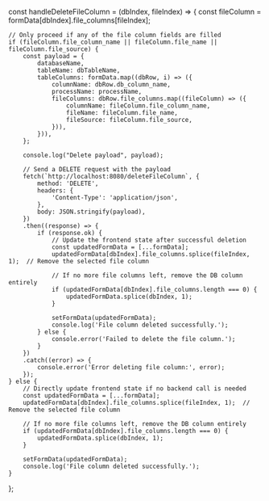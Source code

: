 const handleDeleteFileColumn = (dbIndex, fileIndex) => {
    const fileColumn = formData[dbIndex].file_columns[fileIndex];

    // Only proceed if any of the file column fields are filled
    if (fileColumn.file_column_name || fileColumn.file_name || fileColumn.file_source) {
        const payload = {
            databaseName,
            tableName: dbTableName,
            tableColumns: formData.map((dbRow, i) => ({
                columnName: dbRow.db_column_name,
                processName: processName,
                fileColumns: dbRow.file_columns.map((fileColumn) => ({
                    columnName: fileColumn.file_column_name,
                    fileName: fileColumn.file_name,
                    fileSource: fileColumn.file_source,
                })),
            })),
        };

        console.log("Delete payload", payload);

        // Send a DELETE request with the payload
        fetch(`http://localhost:8080/deleteFileColumn`, {
            method: 'DELETE',
            headers: {
                'Content-Type': 'application/json',
            },
            body: JSON.stringify(payload),
        })
        .then((response) => {
            if (response.ok) {
                // Update the frontend state after successful deletion
                const updatedFormData = [...formData];
                updatedFormData[dbIndex].file_columns.splice(fileIndex, 1);  // Remove the selected file column

                // If no more file columns left, remove the DB column entirely
                if (updatedFormData[dbIndex].file_columns.length === 0) {
                    updatedFormData.splice(dbIndex, 1);
                }

                setFormData(updatedFormData);
                console.log('File column deleted successfully.');
            } else {
                console.error('Failed to delete the file column.');
            }
        })
        .catch((error) => {
            console.error('Error deleting file column:', error);
        });
    } else {
        // Directly update frontend state if no backend call is needed
        const updatedFormData = [...formData];
        updatedFormData[dbIndex].file_columns.splice(fileIndex, 1);  // Remove the selected file column

        // If no more file columns left, remove the DB column entirely
        if (updatedFormData[dbIndex].file_columns.length === 0) {
            updatedFormData.splice(dbIndex, 1);
        }

        setFormData(updatedFormData);
        console.log('File column deleted successfully.');
    }
};

